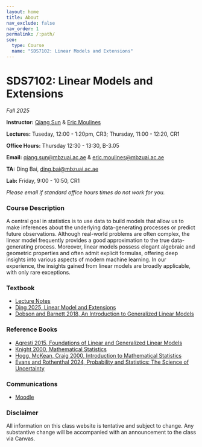 ```yaml
---
layout: home
title: About
nav_exclude: false
nav_order: 1
permalink: /:path/
seo:
  type: Course
  name: "SDS7102: Linear Models and Extensions"
---
```


# SDS7102: Linear Models and Extensions

_Fall 2025_

**Instructor:** [Qiang Sun](https://sites.google.com/view/qsun) & [Eric Moulines](https://mbzuai.ac.ae/study/faculty/professor-eric-moulines/)

**Lectures:** Tuseday, 12:00 - 1:20pm, CR3; Thursday, 11:00 - 12:20, CR1

**Office Hours:** Thursday 12:30 - 13:30, B-3.05

**Email:** [qiang.sun@mbzuai.ac.ae](mailto:qiang.sun@mbzuai.ac.ae) & [eric.moulines@mbzuai.ac.ae](mailto:eric.moulines@mbzuai.ac.ae)

**TA:** Ding Bai, [ding.bai@mbzuai.ac.ae](mailto:ding.bai@mbzuai.ac.ae)

**Lab:** Friday, 9:00 - 10:50, CR1

_Please email if standard office hours times do not work for you._

### Course Description 
A central goal in statistics is to use data to build models that allow us to make inferences about the underlying data-generating processes or predict future observations. Although real-world problems are often complex, the linear model frequently provides a good approximation to the true data-generating process. Moreover, linear models possess elegant algebraic and geometric properties and often admit explicit formulas, offering deep insights into various aspects of modern machine learning.  In our experience, the insights gained from linear models are broadly applicable, with only rare exceptions. 


### Textbook
* [Lecture Notes](https://nexais.github.io/sds7102/lectures/lmnotes.pdf)
* [Ding 2025, Linear Model and Extensions](https://arxiv.org/pdf/2401.00649.pdf)
* [Dobson and Barnett 2018, An Introduction to Generalized Linear Models](https://www.amazon.com/Introduction-Generalized-Chapman-Statistical-Science/dp/1138741515)




### Reference Books
* [Agresti 2015, Foundations of Linear and Generalized Linear Models](https://www.amazon.com/Foundations-Linear-Generalized-Probability-Statistics/dp/1118730038)
* [Knight 2000, Mathematical Statistics](https://www.amazon.com/Mathematical-Statistics-Chapman-Statistical-Science/dp/158488178X)
* [Hogg, McKean, Craig 2000, Introduction to Mathematical Statistics](https://www.amazon.ae/Introduction-Mathematical-Statistics-Global-Robert/dp/1292264764)
* [Evans and Rothenthal 2024, Probability and Statistics: The Science of Uncertainty](https://utstat.utoronto.ca/mikevans/jeffrosenthal/)




### Communications
* [Moodle](https://lms.mbzuai.ac.ae/course/view.php?id=899)



### Disclaimer
All information on this class website is tentative and subject to change. Any substantive change will be accompanied with an announcement to the class via Canvas.

